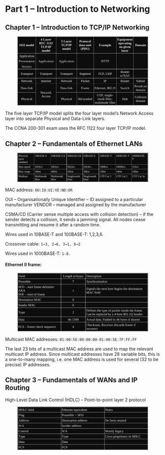 # Part 1 – Introduction to Networking

## Chapter 1 – Introduction to TCP/IP Networking

<figure><img src="../../.gitbook/assets/image (67).png" alt=""><figcaption></figcaption></figure>

The five layer TCP/IP model splits the four layer model’s Network Access layer into separate Physical and Data-Link layers.

The CCNA 200-301 exam uses the RFC 1122 four layer TCP/IP model.

## Chapter 2 – Fundamentals of Ethernet LANs

<figure><img src="../../.gitbook/assets/image (68).png" alt=""><figcaption></figcaption></figure>

MAC address: `OU:IO:UI:VE:ND:OR`

OUI – Organisationally Unique Identifier – ID assigned to a particular manufacturer VENDOR – managed and assigned by the manufacturer

CSMA/CD (Carrier sense multiple access with collision detection) – if the sender detects a collision, it sends a jamming signal. All nodes cease transmitting and resume it after a random time.

Wires used in 10BASE-T and 100BASE-T: 1,2,3,6.

Crossover cable: `1→3, 2→6, 3→1, 6→2`

Wires used in 1000BASE-T: `1-8.`

#### Ethernet II frame:

<figure><img src="../../.gitbook/assets/image (69).png" alt=""><figcaption></figcaption></figure>

Multicast MAC addresses: `01:00:5E:00:00:00-01:00:5E:7F:FF:FF`

The last 23 bits of a multicast MAC address are used to map the relevant multicast IP address. Since multicast addresses have 28 variable bits, this is a one-to-many mapping, i.e. one MAC address is used for several (32 to be precise) IP addresses.

## Chapter 3 – Fundamentals of WANs and IP Routing

High-Level Data Link Control (HDLC) – Point-to-point layer 2 protocol

<figure><img src="../../.gitbook/assets/image (70).png" alt=""><figcaption></figcaption></figure>
